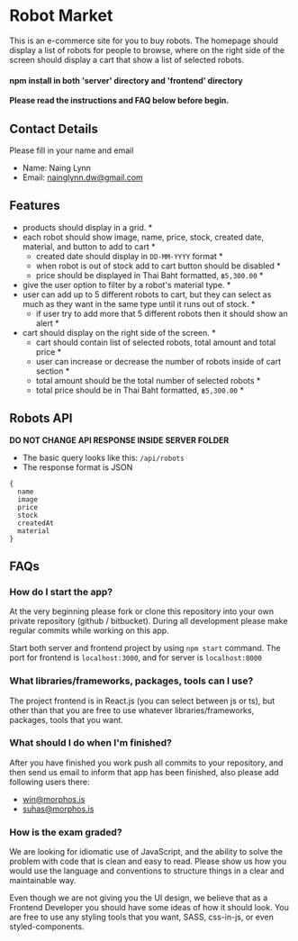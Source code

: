 # Robot Market

This is an e-commerce site for you to buy robots. The homepage should display a list of robots for people to browse,
where on the right side of the screen should display a cart that show a list of selected robots.

#### npm install in both 'server' directory and 'frontend' directory ####

**Please read the instructions and FAQ below before begin.**

## Contact Details

Please fill in your name and email

- Name: Naing Lynn
- Email: nainglynn.dw@gmail.com

## Features

- products should display in a grid. \*
- each robot should show image, name, price, stock, created date, material, and button to add to cart \*
  - created date should display in `DD-MM-YYYY` format \*
  - when robot is out of stock add to cart button should be disabled \*
  - price should be displayed in Thai Baht formatted, `฿5,300.00` \*
- give the user option to filter by a robot's material type. \*
- user can add up to 5 different robots to cart, but they can select as much as they want in the same type until it runs
  out of stock. \*
  - if user try to add more that 5 different robots then it should show an alert \*
- cart should display on the right side of the screen. \*
  - cart should contain list of selected robots, total amount and total price \*
  - user can increase or decrease the number of robots inside of cart section \*
  - total amount should be the total number of selected robots \*
  - total price should be in Thai Baht formatted, `฿5,300.00` \*

## Robots API

**DO NOT CHANGE API RESPONSE INSIDE SERVER FOLDER**

- The basic query looks like this: `/api/robots`
- The response format is JSON

```
{
  name
  image
  price
  stock
  createdAt
  material
}
```

## FAQs

### How do I start the app?

At the very beginning please fork or clone this repository into your own private repository (github / bitbucket).
During all development please make regular commits while working on this app.

Start both server and frontend project by using `npm start` command. The port for frontend is `localhost:3000`, and for
server is `localhost:8000`

### What libraries/frameworks, packages, tools can I use?

The project frontend is in React.js (you can select between js or ts), but other than that you are free to use whatever
libraries/frameworks, packages, tools that you want.

### What should I do when I'm finished?

After you have finished you work push all commits to your repository, and then send us email to inform that app has been finished, also please add following users there:

- win@morphos.is
- suhas@morphos.is

### How is the exam graded?

We are looking for idiomatic use of JavaScript, and the ability to solve the problem with code that is clean and easy to
read. Please show us how you would use the language and conventions to structure things in a clear and maintainable way.

Even though we are not giving you the UI design, we believe that as a Frontend Developer you should have some ideas of
how it should look. You are free to use any styling tools that you want, SASS, css-in-js, or even styled-components.

